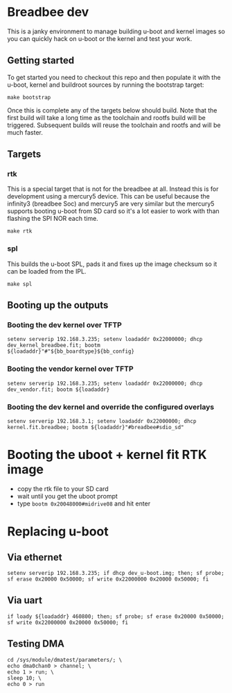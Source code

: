 # Breadbee dev

This is a janky environment to manage building u-boot and kernel images so you can quickly
hack on u-boot or the kernel and test your work.

## Getting started

To get started you need to checkout this repo and then populate it with the u-boot, kernel
and buildroot sources by running the bootstrap target:

```
make bootstrap
```

Once this is complete any of the targets below should build. Note that the first build will
take a long time as the toolchain and rootfs build will be triggered. Subsequent builds will
reuse the toolchain and rootfs and will be much faster.

## Targets

### rtk

This is a special target that is not for the breadbee at all. Instead this is for development
using a mercury5 device. This can be useful because the infinity3 (breadbee Soc) and mercury5
are very similar but the mercury5 supports booting u-boot from SD card so it's a lot easier to
work with than flashing the SPI NOR each time.

```
make rtk
```

### spl

This builds the u-boot SPL, pads it and fixes up the image checksum so it can be loaded from
the IPL.

```
make spl
```

## Booting up the outputs

### Booting the dev kernel over TFTP

```
setenv serverip 192.168.3.235; setenv loadaddr 0x22000000; dhcp dev_kernel_breadbee.fit; bootm ${loadaddr}"#"${bb_boardtype}${bb_config}
```

###  Booting the vendor kernel over TFTP

```
setenv serverip 192.168.3.235; setenv loadaddr 0x22000000; dhcp dev_vendor.fit; bootm ${loadaddr}
```

###  Booting the dev kernel and override the configured overlays

```
setenv serverip 192.168.3.1; setenv loadaddr 0x22000000; dhcp kernel.fit.breadbee; bootm ${loadaddr}"#breadbee#sdio_sd"
```

# Booting the uboot + kernel fit RTK image

- copy the rtk file to your SD card
- wait until you get the uboot prompt
- type ```bootm 0x20048000#midrive08``` and hit enter


# Replacing u-boot

## Via ethernet

```
setenv serverip 192.168.3.235; if dhcp dev_u-boot.img; then; sf probe; sf erase 0x20000 0x50000; sf write 0x22000000 0x20000 0x50000; fi
```

## Via uart

```
if loady ${loadaddr} 460800; then; sf probe; sf erase 0x20000 0x50000; sf write 0x22000000 0x20000 0x50000; fi
```


## Testing DMA

```
cd /sys/module/dmatest/parameters/; \
echo dma0chan0 > channel; \
echo 1 > run; \
sleep 10; \
echo 0 > run
```
